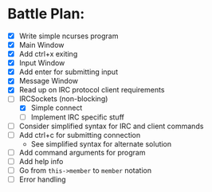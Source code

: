 # Battle Plan:

- [x] Write simple ncurses program
- [x] Main Window
- [x] Add ctrl+x exiting
- [x] Input Window
- [x] Add enter for submitting input
- [x] Message Window
- [x] Read up on IRC protocol client requirements
- [ ] IRCSockets (non-blocking)
  - [x] Simple connect
  - [ ] Implement IRC specific stuff
- [ ] Consider simplified syntax for IRC and client commands
- [ ] Add ctrl+c for submitting connection
  - See simplified syntax for alternate solution
- [ ] Add command arguments for program
- [ ] Add help info
- [ ] Go from `this->member` to `member` notation
- [ ] Error handling
